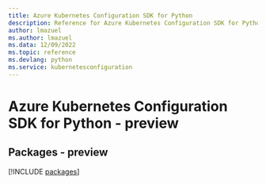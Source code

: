 ```yaml
---
title: Azure Kubernetes Configuration SDK for Python
description: Reference for Azure Kubernetes Configuration SDK for Python
author: lmazuel
ms.author: lmazuel
ms.data: 12/09/2022
ms.topic: reference
ms.devlang: python
ms.service: kubernetesconfiguration
---
```

# Azure Kubernetes Configuration SDK for Python - preview
## Packages - preview
[!INCLUDE [packages](kubernetes-configuration-index.md)]